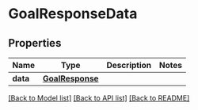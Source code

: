 # GoalResponseData

## Properties
Name | Type | Description | Notes
------------ | ------------- | ------------- | -------------
**data** | [**GoalResponse**](GoalResponse.md) |  | 

[[Back to Model list]](../README.md#documentation-for-models) [[Back to API list]](../README.md#documentation-for-api-endpoints) [[Back to README]](../README.md)

